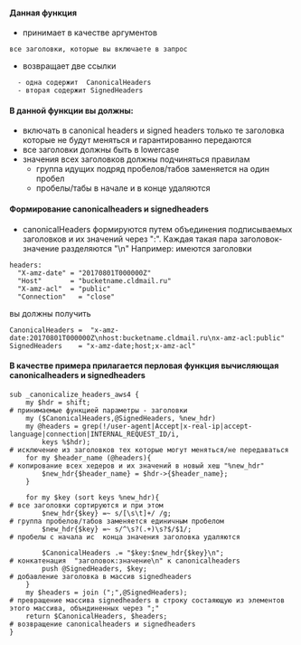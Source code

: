 #### Данная функция
- принимает в качестве аргументов
```
все заголовки, которые вы включаете в запрос
```
- возвращает две ссылки
```
  - одна содержит  CanonicalHeaders
  - вторая содержит SignedHeaders
```
#### В данной функции вы должны:
- включать в canonical headers и signed headers только те заголовка которые не будут меняться и гарантированно передаются
- все заголовки должны быть в lowercase
- значения всех заголовков должны подчиняться правилам
  - группа идущих подряд пробелов/табов заменяется на один пробел
  - пробелы/табы в начале и в конце удаляются
####  Формирование canonicalheaders и signedheaders
- canonicalHeaders формируются путем объединения подписываемых заголовков и их значений через ":". Каждая такая пара заголовок-значение разделяются "\n"
Например:
имеются заголовки
```
headers:
  "X-amz-date" = "20170801T000000Z"
  "Host"       = "bucketname.cldmail.ru"
  "X-amz-acl"  = "public"
  "Connection"   = "close"
```
вы должны получить
```
CanonicalHeaders =  "x-amz-date:20170801T000000Z\nhost:bucketname.cldmail.ru\nx-amz-acl:public"
SignedHeaders    = "x-amz-date;host;x-amz-acl"
```
####  В качестве примера прилагается перловая функция вычисляющая canonicalheaders и signedheaders
```
sub _canonicalize_headers_aws4 {
    my $hdr = shift;                                                  # принимаемые функцией параметры - заголовки
    my ($CanonicalHeaders,@SignedHeaders, %new_hdr)
    my @headers = grep(!/user-agent|Accept|x-real-ip|accept-language|connection|INTERNAL_REQUEST_ID/i,
        keys %$hdr);                                                     # исключение из заголовков тех которые могут меняться/не передаваться
    for my $header_name (@headers){                                    # копирование всех хедеров и их значений в новый хеш "%new_hdr"
        $new_hdr{$header_name} = $hdr->{$header_name};
    }

    for my $key (sort keys %new_hdr){                                  # все заголовки сортируются и при этом
        $new_hdr{$key} =~ s/[\s\t]+/ /g;                                 # группа пробелов/табов заменяется единичным пробелом
        $new_hdr{$key} =~ s/^\s?(.+)\s?$/$1/;                            # пробелы с начала ис  конца значения заголовка удаляются

        $CanonicalHeaders .= "$key:$new_hdr{$key}\n";                  # конкатенация  "заголовок:значение\n" к canonicalheaders
        push @SignedHeaders, $key;                                     # добавление заголовка в массив signedheaders
    }
    my $headers = join (";",@SignedHeaders);                           # превращение массива signedheaders в строку состаяющую из элементов этого массива, объндиненных через ";"
    return $CanonicalHeaders, $headers;                                # возвращение canonicalheaders и signedheaders
}
```
